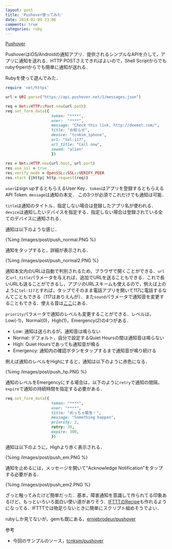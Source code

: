 ```yaml
---
layout: post
title: 'Pushover使ってみた'
date: 2014-02-09 23:06
comments: true
categories: ruby
---
```


[Pushover](https://pushover.net/)

PushoverはiOS/Androidの通知アプリ．提供されるシンプルなAPIを介して，アプリに通知を送れる．HTTP POSTさえできればよいので，Shell Scriptからでもrubyやperlからでも簡単に通知が送れる．

Rubyを使って遊んでみた．

```ruby
require 'net/https'

url = URI.parse("https://api.pushover.net/1/messages.json")

req = Net::HTTP::Post.new(url.path)
req.set_form_data({
                    token: "****",
                    user:  "****",                    
                    message: "Check this link, http://deeeet.com/",
                    title: "お知らせ",    
                    device: "tcnksm_iphone",        
                    url: "tel:117",
                    url_title: "Call now",
                    sound: "alien"
                    })
                    
res = Net::HTTP.new(url.host, url.port)
res.use_ssl = true
res.verify_mode = OpenSSL::SSL::VERIFY_PEER
res.start {|http| http.request(req)}
```

`user`はsign upするともらえるUser Key．`token`はアプリを登録するともらえるAPI Token. `message`は通知の本文． この3つが必須でこれだけでも通知は可能．

`title`は通知のタイトル．指定しない場合は登録したアプリ名が使われる．`device`は通知したいデバイスを指定する．指定しない場合は登録されている全てのデバイスに通知される．

通知は以下のような感じ．

{%img /images/post/push_normal.PNG %}

通知をタップすると，詳細が表示される．

{%img /images/post/push_normal2.PNG %}

通知本文内のURLは自動で判別されるため，ブラウザで開くことができる．`url`と`url_title`パラメータを与えれば，追加でURLを送ることもできる．これで長いURLも送ることができるし，アプリのURLスキームも使えるので，例えば上のように`tel:117`とすれば，タップでそのまま電話アプリを開いて117に電話するなんてこともできる（117はありえんが）．また`sound`パラメータで通知音を変更することもできる．使える音は[ここ](https://pushover.net/api#sounds)にある．

`priority`パラメータで通知のレベルも変更することができる．レベルは，Low(-1)，Normal(0)，High(1)，Emergency(2)の4つがある．

- Low: 通知は送られるが，通知音は鳴らない
- Normal: デフォルト．自分で設定するQuiet Hoursの間は通知音は鳴らない
- High: Quiet Hoursであっても通知音が鳴る
- Emergency: 通知内の確認ボタンをタップするまで通知音が鳴り続ける

例えば通知のレベルをHighにすると，通知は以下のように赤色になる．

{%img /images/post/push_hp.PNG %}

通知のレベルをEmergencyにする場合は，以下のように`retry`で通知の間隔，`expire`で通知の持続時間を指定する必要がある．

```ruby
req.set_form_data({
                    token: "****", 
                    user: "****",  
                    title: "めっちゃ緊急！",
                    message: "Something happen",
                    priority: 2,
                    retry: 30,
                    expire: 300,
                    })
```

通知は以下のように，Highより赤く表示される．

{%img /images/post/push_em.PNG %}

通知を止めるには，メッセージを開いて"Acknowledge Notification"をタップする必要がある．

{%img /images/post/push_em2.PNG %}

ざっと触ってみたけど簡単だった．基本，障害通知を意識して作られてる印象あるけど，もっといろいろ面白い使い道がありそう．[IFTTTのRecipe](https://ifttt.com/pushover)も作れるようになってる．IFTTTでは物足りないときに簡単にスクリプト組めそうでよい．

rubyしか見てないが，gemも既にある，[erniebrodeur/pushover](https://github.com/erniebrodeur/pushover)

参考

- 今回のサンプルのソース，[tcnksm/pushover](https://github.com/tcnksm/pushover)



